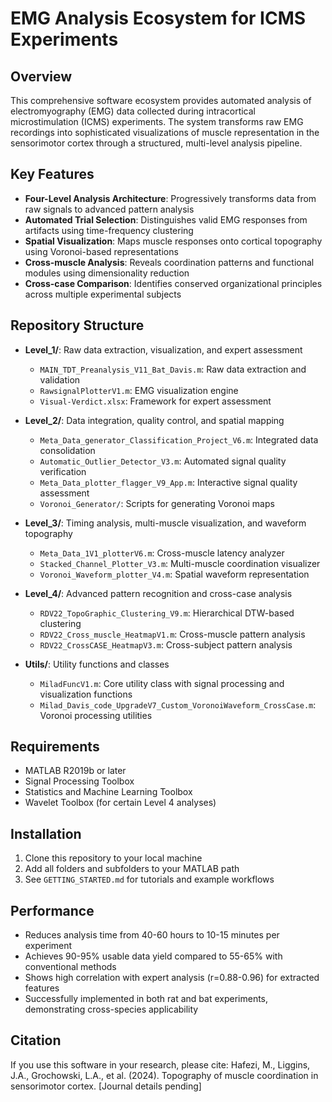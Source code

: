 # EMG Analysis Ecosystem for ICMS Experiments

## Overview

This comprehensive software ecosystem provides automated analysis of electromyography (EMG) data collected during intracortical microstimulation (ICMS) experiments. The system transforms raw EMG recordings into sophisticated visualizations of muscle representation in the sensorimotor cortex through a structured, multi-level analysis pipeline.

## Key Features

- **Four-Level Analysis Architecture**: Progressively transforms data from raw signals to advanced pattern analysis
- **Automated Trial Selection**: Distinguishes valid EMG responses from artifacts using time-frequency clustering
- **Spatial Visualization**: Maps muscle responses onto cortical topography using Voronoi-based representations
- **Cross-muscle Analysis**: Reveals coordination patterns and functional modules using dimensionality reduction
- **Cross-case Comparison**: Identifies conserved organizational principles across multiple experimental subjects

## Repository Structure

- **Level_1/**: Raw data extraction, visualization, and expert assessment
  - `MAIN_TDT_Preanalysis_V11_Bat_Davis.m`: Raw data extraction and validation
  - `RawsignalPlotterV1.m`: EMG visualization engine
  - `Visual-Verdict.xlsx`: Framework for expert assessment

- **Level_2/**: Data integration, quality control, and spatial mapping
  - `Meta_Data_generator_Classification_Project_V6.m`: Integrated data consolidation
  - `Automatic_Outlier_Detector_V3.m`: Automated signal quality verification
  - `Meta_Data_plotter_flagger_V9_App.m`: Interactive signal quality assessment
  - `Voronoi_Generator/`: Scripts for generating Voronoi maps

- **Level_3/**: Timing analysis, multi-muscle visualization, and waveform topography
  - `Meta_Data_1V1_plotterV6.m`: Cross-muscle latency analyzer
  - `Stacked_Channel_Plotter_V3.m`: Multi-muscle coordination visualizer
  - `Voronoi_Waveform_plotter_V4.m`: Spatial waveform representation

- **Level_4/**: Advanced pattern recognition and cross-case analysis
  - `RDV22_TopoGraphic_Clustering_V9.m`: Hierarchical DTW-based clustering
  - `RDV22_Cross_muscle_HeatmapV1.m`: Cross-muscle pattern analysis
  - `RDV22_CrossCASE_HeatmapV3.m`: Cross-subject pattern analysis

- **Utils/**: Utility functions and classes
  - `MiladFuncV1.m`: Core utility class with signal processing and visualization functions
  - `Milad_Davis_code_UpgradeV7_Custom_VoronoiWaveform_CrossCase.m`: Voronoi processing utilities

## Requirements

- MATLAB R2019b or later
- Signal Processing Toolbox
- Statistics and Machine Learning Toolbox
- Wavelet Toolbox (for certain Level 4 analyses)

## Installation

1. Clone this repository to your local machine
2. Add all folders and subfolders to your MATLAB path
3. See `GETTING_STARTED.md` for tutorials and example workflows

## Performance

- Reduces analysis time from 40-60 hours to 10-15 minutes per experiment
- Achieves 90-95% usable data yield compared to 55-65% with conventional methods
- Shows high correlation with expert analysis (r=0.88-0.96) for extracted features
- Successfully implemented in both rat and bat experiments, demonstrating cross-species applicability

## Citation

If you use this software in your research, please cite:
Hafezi, M., Liggins, J.A., Grochowski, L.A., et al. (2024). Topography of muscle coordination in sensorimotor cortex. [Journal details pending]
